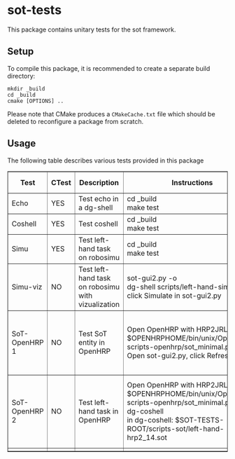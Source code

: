 sot-tests
===========

This package contains unitary tests for the sot framework.


Setup
-----

To compile this package, it is recommended to create a separate build
directory:

    mkdir _build
    cd _build
    cmake [OPTIONS] ..

Please note that CMake produces a `CMakeCache.txt` file which should
be deleted to reconfigure a package from scratch.

Usage
-----

The following table describes various tests provided in this package

<table border="1"cellpadding="2" cellspacing="0" width="800">
  <tr>
    <th> Test </th>
    <th> CTest </th>
    <th> Description </th>
    <th> Instructions </th>
    <th> Expected Results/Comments </th>
  </tr>

<tr>
  <td> Echo </td>
  <td> YES </td>
  <td> Test echo in a dg-shell </td>
  <td> cd _build <br> make test </td>
  <td> Passed </td>
</tr>

<tr>
  <td> Coshell </td>
  <td> YES </td>
  <td> Test coshell </td>
  <td> cd _build <br> make test </td>
  <td> Passed </td>
</tr>

<tr>
  <td> Simu </td>
  <td> YES </td>
  <td> Test left-hand task on robosimu </td>
  <td> cd _build <br> make test </td>
  <td> Passed </td>
</tr>

<tr>
  <td> Simu-viz </td>
  <td> NO </td>
  <td> Test left-hand task on robosimu <br> with vizualization</td>
  <td> sot-gui2.py -o <br> dg-shell scripts/left-hand-simu.sot <br>
  click Simulate in sot-gui2.py </td>
  <td> Robot moves its right hand while keeping the right foot in place. </td>
</tr>

<tr>
  <td> SoT-OpenHRP 1</td>
  <td> NO </td>
  <td> Test SoT entity in OpenHRP</td>
  <td> Open OpenHRP with HRP2JRLBush.xml
    <br>  $OPENHRPHOME/bin/unix/OpenHRPpy
    scripts-openhrp/sot_minimal.py
    <br> Open sot-gui2.py, click Refresh.
  </td>
  <td width="300">
 Two entities appear in the graph: <i>coshell</i> and <i>OpenHRP</i>. <br>
 <i>OpenHRP.state</i> should be  updated at a decent rate.
  </td>
</tr>
<tr>
  <td> SoT-OpenHRP 2 </td>
  <td> NO </td>
  <td> Test left-hand task in OpenHRP</td>
  <td> Open OpenHRP with HRP2JRLBush.xml
    <br>  $OPENHRPHOME/bin/unix/OpenHRPpy scripts-openhrp/sot_minimal.py
    <br> dg-coshell
    <br> in dg-coshell: $SOT-TESTS-ROOT/scripts-sot/left-hand-hrp2_14.sot
  </td>
  <td width="300"> HRP2 moves its right hand while keeping
    the right foot in  place. <br>
    The left foot slides slightly
    since no constraints is imposed on it.
</td>
</tr>

<tr>
  <td> </td>
  <td> </td>
  <td> </td>
  <td> </td>
  <td> </td>
</tr>

</table>
